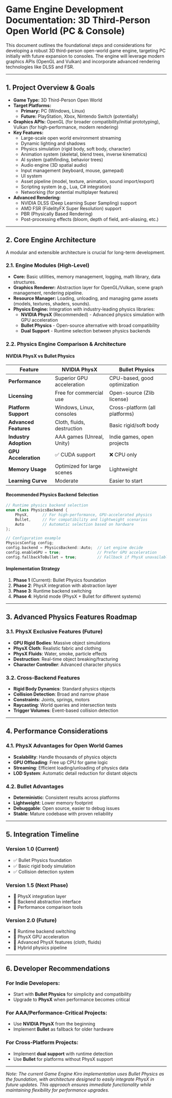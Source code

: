 # Game Engine Development Documentation: 3D Third-Person Open World (PC & Console)

This document outlines the foundational steps and considerations for developing a robust 3D third-person open-world game engine, targeting PC initially with future expansion to consoles. The engine will leverage modern graphics APIs (OpenGL and Vulkan) and incorporate advanced rendering technologies like DLSS and FSR.

---

## 1. Project Overview & Goals

- **Game Type:** 3D Third-Person Open World
- **Target Platforms:**
  - **Primary:** PC (Windows, Linux)
  - **Future:** PlayStation, Xbox, Nintendo Switch (potentially)
- **Graphics APIs:** OpenGL (for broader compatibility/initial prototyping), Vulkan (for high-performance, modern rendering)
- **Key Features:**
  - Large-scale open world environment streaming
  - Dynamic lighting and shadows
  - Physics simulation (rigid body, soft body, character)
  - Animation system (skeletal, blend trees, inverse kinematics)
  - AI system (pathfinding, behavior trees)
  - Audio engine (3D spatial audio)
  - Input management (keyboard, mouse, gamepad)
  - UI system
  - Asset pipeline (model, texture, animation, sound import/export)
  - Scripting system (e.g., Lua, C# integration)
  - Networking (for potential multiplayer features)
- **Advanced Rendering:**
  - NVIDIA DLSS (Deep Learning Super Sampling) support
  - AMD FSR (FidelityFX Super Resolution) support
  - PBR (Physically Based Rendering)
  - Post-processing effects (bloom, depth of field, anti-aliasing, etc.)

---

## 2. Core Engine Architecture

A modular and extensible architecture is crucial for long-term development.

### 2.1. Engine Modules (High-Level)

- **Core:** Basic utilities, memory management, logging, math library, data structures.
- **Graphics Renderer:** Abstraction layer for OpenGL/Vulkan, scene graph management, rendering pipeline.
- **Resource Manager:** Loading, unloading, and managing game assets (models, textures, shaders, sounds).
- **Physics Engine:** Integration with industry-leading physics libraries:
  - **NVIDIA PhysX** (Recommended) - Advanced physics simulation with GPU acceleration
  - **Bullet Physics** - Open-source alternative with broad compatibility
  - **Dual Support** - Runtime selection between physics backends

### 2.2. Physics Engine Comparison & Architecture

#### **NVIDIA PhysX vs Bullet Physics**

| Feature               | NVIDIA PhysX               | Bullet Physics                 |
| --------------------- | -------------------------- | ------------------------------ |
| **Performance**       | Superior GPU acceleration  | CPU-based, good optimization   |
| **Licensing**         | Free for commercial use    | Open-source (Zlib license)     |
| **Platform Support**  | Windows, Linux, consoles   | Cross-platform (all platforms) |
| **Advanced Features** | Cloth, fluids, destruction | Basic rigid/soft body          |
| **Industry Adoption** | AAA games (Unreal, Unity)  | Indie games, open projects     |
| **GPU Acceleration**  | ✅ CUDA support            | ❌ CPU only                    |
| **Memory Usage**      | Optimized for large scenes | Lightweight                    |
| **Learning Curve**    | Moderate                   | Easier to start                |

#### **Recommended Physics Backend Selection**

```cpp
// Runtime physics backend selection
enum class PhysicsBackend {
    PhysX,      // For high-performance, GPU-accelerated physics
    Bullet,     // For compatibility and lightweight scenarios
    Auto        // Automatic selection based on hardware
};

// Configuration example
PhysicsConfig config;
config.backend = PhysicsBackend::Auto;  // Let engine decide
config.enableGPU = true;                // Prefer GPU acceleration
config.fallbackToBullet = true;         // Fallback if PhysX unavailable
```

#### **Implementation Strategy**

1. **Phase 1** (Current): Bullet Physics foundation
2. **Phase 2**: PhysX integration with abstraction layer
3. **Phase 3**: Runtime backend switching
4. **Phase 4**: Hybrid mode (PhysX + Bullet for different systems)

---

## 3. Advanced Physics Features Roadmap

### 3.1. PhysX Exclusive Features (Future)

- **GPU Rigid Bodies**: Massive object simulations
- **PhysX Cloth**: Realistic fabric and clothing
- **PhysX Fluids**: Water, smoke, particle effects
- **Destruction**: Real-time object breaking/fracturing
- **Character Controller**: Advanced character physics

### 3.2. Cross-Backend Features

- **Rigid Body Dynamics**: Standard physics objects
- **Collision Detection**: Broad and narrow phase
- **Constraints**: Joints, springs, motors
- **Raycasting**: World queries and intersection tests
- **Trigger Volumes**: Event-based collision detection

---

## 4. Performance Considerations

### 4.1. PhysX Advantages for Open World Games

- **Scalability**: Handle thousands of physics objects
- **GPU Offloading**: Free up CPU for game logic
- **Streaming**: Efficient loading/unloading of physics data
- **LOD System**: Automatic detail reduction for distant objects

### 4.2. Bullet Advantages

- **Deterministic**: Consistent results across platforms
- **Lightweight**: Lower memory footprint
- **Debuggable**: Open source, easier to debug issues
- **Stable**: Mature codebase with proven reliability

---

## 5. Integration Timeline

### Version 1.0 (Current)

- ✅ Bullet Physics foundation
- ✅ Basic rigid body simulation
- ✅ Collision detection system

### Version 1.5 (Next Phase)

- 🔄 PhysX integration layer
- 🔄 Backend abstraction interface
- 🔄 Performance comparison tools

### Version 2.0 (Future)

- 🎯 Runtime backend switching
- 🎯 PhysX GPU acceleration
- 🎯 Advanced PhysX features (cloth, fluids)
- 🎯 Hybrid physics pipeline

---

## 6. Developer Recommendations

### **For Indie Developers:**

- Start with **Bullet Physics** for simplicity and compatibility
- Upgrade to **PhysX** when performance becomes critical

### **For AAA/Performance-Critical Projects:**

- Use **NVIDIA PhysX** from the beginning
- Implement **Bullet** as fallback for older hardware

### **For Cross-Platform Projects:**

- Implement **dual support** with runtime detection
- Use **Bullet** for platforms without PhysX support

---

_Note: The current Game Engine Kiro implementation uses Bullet Physics as the foundation, with architecture designed to easily integrate PhysX in future updates. This approach ensures immediate functionality while maintaining flexibility for performance upgrades._
